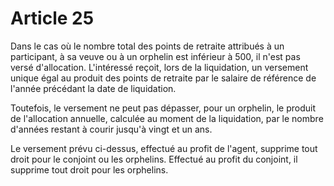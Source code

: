 # Article 25

Dans le cas où le nombre total des points de retraite attribués à un participant, à sa veuve ou à un orphelin est inférieur à 500, il n'est pas versé d'allocation. L'intéressé reçoit, lors de la liquidation, un versement unique égal au produit des points de retraite par le salaire de référence de l'année précédant la date de liquidation.

Toutefois, le versement ne peut pas dépasser, pour un orphelin, le produit de l'allocation annuelle, calculée au moment de la liquidation, par le nombre d'années restant à courir jusqu'à vingt et un ans.

Le versement prévu ci-dessus, effectué au profit de l'agent, supprime tout droit pour le conjoint ou les orphelins. Effectué au profit du conjoint, il supprime tout droit pour les orphelins.
